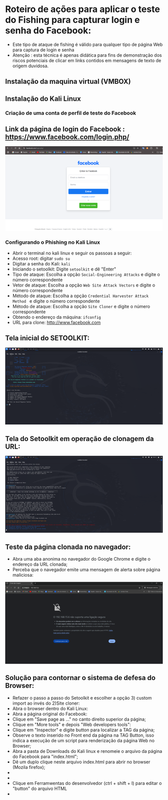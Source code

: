 # Roteiro de ações para aplicar o teste do Fishing para capturar login e senha do Facebook:
- Este tipo de ataque de fishing é válido para qualquer tipo de página Web para captura de login e senha
- Atenção : esta técnica é apenas didática para fins de demonstração dos riscos potenciais de clicar em links contidos em mensagens de texto de origem duvidosa.
## Instalação da maquina virtual (VMBOX)
## Instalação do Kali Linux 
### Criação de uma conta de perfil de teste do Facebook
## Link da página de login do Facebook : https://www.facebook.com/login.php/

![Página de Login do Facebook](images/pagina-login-facebook.png)

### Configurando o Phishing no Kali Linux
- Abrir o terminal no kali linux e seguir os passoas a seguir:
- Acesso root: digitar ``` sudo su ```
- Digitar a senha do Kali: ````kali ````
- Iniciando o setoolkit: Digite ``` setoolkit ``` e dê "Enter"
- Tipo de ataque: Escolha a opção ``` Social-Engineering Attacks ``` e digite o número correspondente
- Vetor de ataque: Escolha a opção ``` Web Site Attack Vectors ``` e digite o número correspondente
- Método de ataque: Escolha a opção ```Credential Harvester Attack Method ``` e digite o número correspondente
- Método de ataque: Escolha a opção ``` Site Cloner ``` e digite o número correspondente
- Obtendo o endereço da máquina: ``` ifconfig ```
- URL para clone: http://www.facebook.com

## Tela inicial do SETOOLKIT:
![Tela do Setoolkit inicial](images/VirtualBox_kali-linux-2024.4-virtualbox-amd64_03_03_2025_16_53_02.png)

## Tela do Setoolkit em operação de clonagem da URL:
![Tela do Setoolkit em operação ](images/VirtualBox_kali-linux-2024.4-virtualbox-amd64_03_03_2025_20_31_57.png)

## Teste da página clonada no navegador:
- Abra uma aba anonima no navegador do Google Chrome e digite o endereço da URL clonada;
- Perceba que o navegador emite uma mensagem de alerta sobre página maliciosa:

![Tela do Google chrome ](images/Captura-de-tela-2025-03-03-210134.png)

## Solução para contornar o sistema de defesa do Browser:
- Refazer o passo a passo do Setoolkit e escolher a opção 3) custom import ao invés do 2)Site cloner:
- Abra o browser dentro do Kali Linux:
- Abra a página original do Facebook:
- Clique em "Save page as ..." no canto direito superior da página;
- Clique em "More tools" e depois "Web developers tools":
- Clique em "Inspector" e digite button para localizar a TAG da página;
- Observe o texto inserido no Front end da página na TAG Button, isso indica a execução de um script para renderização da página Web no Browser;
- Abra a pasta de Downloads do Kali linux e renomeie o arquivo da página do Facebook para "index.html";
- Dê um duplo clique neste arquivo index.html para abrir no browser (Mozila firefox);
- 
- 
- Clique em Ferramwentas do desenvolvedor (ctrl + shift + I) para editar o "button" do arquivo HTML
- 



